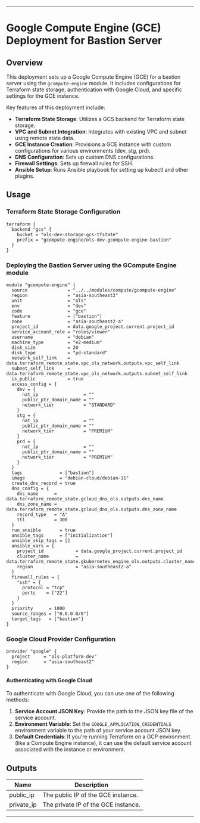 
---

# Google Compute Engine (GCE) Deployment for Bastion Server

## Overview

This deployment sets up a Google Compute Engine (GCE) for a bastion server using the `gcompute-engine` module. It includes configurations for Terraform state storage, authentication with Google Cloud, and specific settings for the GCE instance.

Key features of this deployment include:
- **Terraform State Storage**: Utilizes a GCS backend for Terraform state storage.
- **VPC and Subnet Integration**: Integrates with existing VPC and subnet using remote state data.
- **GCE Instance Creation**: Provisions a GCE instance with custom configurations for various environments (dev, stg, prd).
- **DNS Configuration**: Sets up custom DNS configurations.
- **Firewall Settings**: Sets up firewall rules for SSH.
- **Ansible Setup**: Runs Ansible playbook for setting up kubectl and other plugins.

## Usage

### Terraform State Storage Configuration

```hcl
terraform {
  backend "gcs" {
    bucket = "ols-dev-storage-gcs-tfstate"
    prefix = "gcompute-engine/ols-dev-gcompute-engine-bastion"
  }
}
```

### Deploying the Bastion Server using the GCompute Engine module

```hcl
module "gcompute-engine" {
  source               = "../../modules/compute/gcompute-engine"
  region               = "asia-southeast2"
  unit                 = "ols"
  env                  = "dev"
  code                 = "gce"
  feature              = ["bastion"]
  zone                 = "asia-southeast2-a"
  project_id           = data.google_project.current.project_id
  service_account_role = "roles/viewer"
  username             = "debian"
  machine_type         = "e2-medium"
  disk_size            = 20
  disk_type            = "pd-standard"
  network_self_link    = data.terraform_remote_state.vpc_ols_network.outputs.vpc_self_link
  subnet_self_link     = data.terraform_remote_state.vpc_ols_network.outputs.subnet_self_link
  is_public            = true
  access_config = {
    dev = {
      nat_ip                 = ""
      public_ptr_domain_name = ""
      network_tier           = "STANDARD"
    }
    stg = {
      nat_ip                 = ""
      public_ptr_domain_name = ""
      network_tier           = "PREMIUM"
    }
    prd = {
      nat_ip                 = ""
      public_ptr_domain_name = ""
      network_tier           = "PREMIUM"
    }
  }
  tags              = ["bastion"]
  image             = "debian-cloud/debian-11"
  create_dns_record = true
  dns_config = {
    dns_name      = data.terraform_remote_state.gcloud_dns_ols.outputs.dns_name
    dns_zone_name = data.terraform_remote_state.gcloud_dns_ols.outputs.dns_zone_name
    record_type   = "A"
    ttl           = 300
  }
  run_ansible       = true
  ansible_tags      = ["initialization"]
  ansible_skip_tags = []
  ansible_vars = {
    project_id            = data.google_project.current.project_id
    cluster_name          = data.terraform_remote_state.gkubernetes_engine_ols.outputs.cluster_name
    region                = "asia-southeast2-a"
  }
  firewall_rules = {
    "ssh" = {
      protocol = "tcp"
      ports    = ["22"]
    }
  }
  priority      = 1000
  source_ranges = ["0.0.0.0/0"]
  target_tags   = ["bastion"]
}
```

### Google Cloud Provider Configuration

```hcl
provider "google" {
  project     = "ols-platform-dev"
  region      = "asia-southeast2"
}
```

#### Authenticating with Google Cloud

To authenticate with Google Cloud, you can use one of the following methods:

1. **Service Account JSON Key**: Provide the path to the JSON key file of the service account.
2. **Environment Variable**: Set the `GOOGLE_APPLICATION_CREDENTIALS` environment variable to the path of your service account JSON key.
3. **Default Credentials**: If you're running Terraform on a GCP environment (like a Compute Engine instance), it can use the default service account associated with the instance or environment.

## Outputs

| Name        | Description                               |
|-------------|-------------------------------------------|
| public_ip   | The public IP of the GCE instance.        |
| private_ip  | The private IP of the GCE instance.       |

---